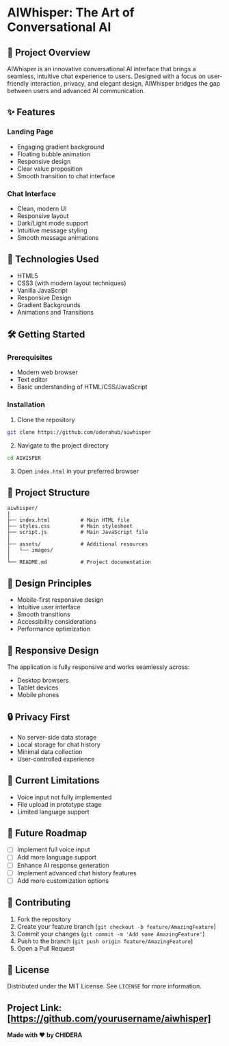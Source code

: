 # AIWhisper: The Art of Conversational AI

## 🌟 Project Overview

AIWhisper is an innovative conversational AI interface that brings a seamless, intuitive chat experience to users. Designed with a focus on user-friendly interaction, privacy, and elegant design, AIWhisper bridges the gap between users and advanced AI communication.

## ✨ Features

### Landing Page

- Engaging gradient background
- Floating bubble animation
- Responsive design
- Clear value proposition
- Smooth transition to chat interface

### Chat Interface

- Clean, modern UI
- Responsive layout
- Dark/Light mode support
- Intuitive message styling
- Smooth message animations

## 🚀 Technologies Used

- HTML5
- CSS3 (with modern layout techniques)
- Vanilla JavaScript
- Responsive Design
- Gradient Backgrounds
- Animations and Transitions

## 🛠 Getting Started

### Prerequisites

- Modern web browser
- Text editor
- Basic understanding of HTML/CSS/JavaScript

### Installation

1. Clone the repository

```bash
git clone https://github.com/oderahub/aiwhisper
```

2. Navigate to the project directory

```bash
cd AIWISPER
```

3. Open `index.html` in your preferred browser

## 📂 Project Structure

```
aiwhisper/
│
├── index.html          # Main HTML file
├── styles.css          # Main stylesheet
├── script.js           # Main JavaScript file
│
├── assets/             # Additional resources
│   └── images/
│
└── README.md           # Project documentation
```

## 🎨 Design Principles

- Mobile-first responsive design
- Intuitive user interface
- Smooth transitions
- Accessibility considerations
- Performance optimization

## 📱 Responsive Design

The application is fully responsive and works seamlessly across:

- Desktop browsers
- Tablet devices
- Mobile phones

## 🔒 Privacy First

- No server-side data storage
- Local storage for chat history
- Minimal data collection
- User-controlled experience

## 🚧 Current Limitations

- Voice input not fully implemented
- File upload in prototype stage
- Limited language support

## 🔮 Future Roadmap

- [ ] Implement full voice input
- [ ] Add more language support
- [ ] Enhance AI response generation
- [ ] Implement advanced chat history features
- [ ] Add more customization options

## 🤝 Contributing

1. Fork the repository
2. Create your feature branch (`git checkout -b feature/AmazingFeature`)
3. Commit your changes (`git commit -m 'Add some AmazingFeature'`)
4. Push to the branch (`git push origin feature/AmazingFeature`)
5. Open a Pull Request

## 📄 License

Distributed under the MIT License. See `LICENSE` for more information.

## Project Link: [https://github.com/yourusername/aiwhisper]

**Made with ❤️ by CHIDERA**
